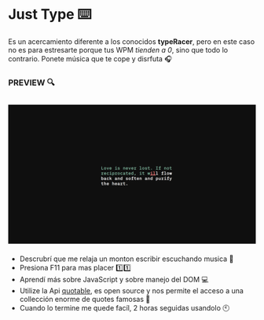 # Just Type ⌨️

Es un acercamiento diferente a los conocidos **typeRacer**, pero en este caso no es para estresarte porque tus WPM *_tienden a 0_*, sino que todo lo contrario. Ponete música que te cope y disrfuta 🎧

### PREVIEW 🔍
![img](Preview.png)
---
- Descrubrí que me relaja un monton escribir escuchando musica 🗿
- Presiona F11 para mas placer 1️⃣1️⃣
- Aprendí más sobre JavaScript y sobre manejo del DOM 💻
- Utilize la Api [quotable](https://docs.quotable.io/docs/api/ZG9jOjQ2NDA2-introduction), es open source y nos permite el acceso a una collección enorme de quotes famosas 📖
- Cuando lo termine me quede facíl, 2 horas seguidas usandolo 🕙

